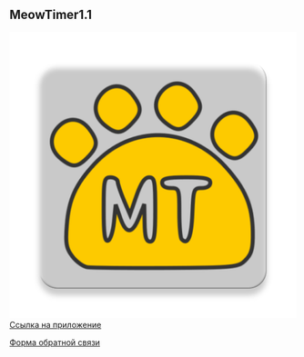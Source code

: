 ## MeowTimer1.1
![meowimer](app/src/main/mt_logo-web.png)  
[Ссылка на приложение](https://play.google.com/store/apps/details?id=com.sumchatoe.meowtimer)

[Форма обратной связи](contact_form.html)

